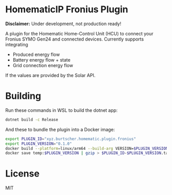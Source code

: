 HomematicIP Fronius Plugin
==========================

**Disclaimer:** Under development, not production ready!

A plugin for the Homematic Home-Control Unit (HCU) to connect your Fronius SYMO Gen24 and connected devices. Currently supports integrating

* Produced energy flow
* Battery energy flow + state
* Grid connection energy flow

If the values are provided by the Solar API.

# Building

Run these commands in WSL to build the dotnet app:

```bash
dotnet build -c Release
```

And these to bundle the plugin into a Docker image:

```bash
export PLUGIN_ID="xyz.burtscher.homematic.plugin.fronius"
export PLUGIN_VERSION="0.1.0"
docker build --platform=linux/arm64 --build-arg VERSION=$PLUGIN_VERSION -t temp:$PLUGIN_VERSION .
docker save temp:$PLUGIN_VERSION | gzip > $PLUGIN_ID-$PLUGIN_VERSION.tar.gz
```

# License

MIT
